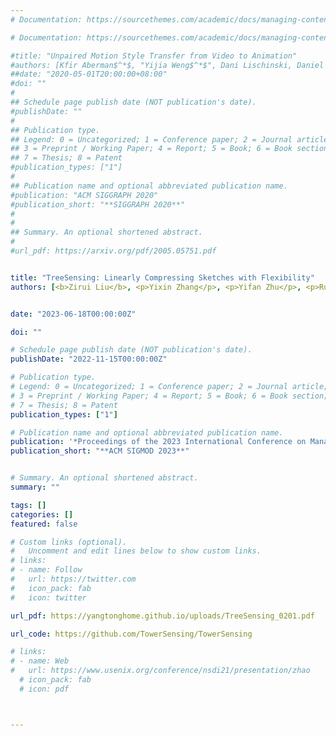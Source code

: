 ```yaml
---
# Documentation: https://sourcethemes.com/academic/docs/managing-content/

# Documentation: https://sourcethemes.com/academic/docs/managing-content/

#title: "Unpaired Motion Style Transfer from Video to Animation"
#authors: [Kfir Aberman$^*$, "Yijia Weng$^*$", Dani Lischinski, Daniel Cohen-Or, Baoquan Chen]
##date: "2020-05-01T20:00:00+08:00"
#doi: ""
#
## Schedule page publish date (NOT publication's date).
#publishDate: ""
#
## Publication type.
## Legend: 0 = Uncategorized; 1 = Conference paper; 2 = Journal article;
## 3 = Preprint / Working Paper; 4 = Report; 5 = Book; 6 = Book section;
## 7 = Thesis; 8 = Patent
#publication_types: ["1"]
#
## Publication name and optional abbreviated publication name.
#publication: "ACM SIGGRAPH 2020"
#publication_short: "**SIGGRAPH 2020**"
#
#
## Summary. An optional shortened abstract.
#
#url_pdf: https://arxiv.org/pdf/2005.05751.pdf


title: "TreeSensing: Linearly Compressing Sketches with Flexibility"
authors: [<b>Zirui Liu</b>, <p>Yixin Zhang</p>, <p>Yifan Zhu</p>, <p>Ruwen Zhang</p>, <p>Tong Yang</p>, <p>Kun Xie</p>, <p>Sha Wang</p>, <p>Tao Li</p>, <p>Bin Cui</p>]


date: "2023-06-18T00:00:00Z"

doi: ""

# Schedule page publish date (NOT publication's date).
publishDate: "2022-11-15T00:00:00Z"

# Publication type.
# Legend: 0 = Uncategorized; 1 = Conference paper; 2 = Journal article;
# 3 = Preprint / Working Paper; 4 = Report; 5 = Book; 6 = Book section;
# 7 = Thesis; 8 = Patent
publication_types: ["1"]

# Publication name and optional abbreviated publication name.
publication: '*Proceedings of the 2023 International Conference on Management of Data (SIGMOD 2023)*'
publication_short: "**ACM SIGMOD 2023**"


# Summary. An optional shortened abstract.
summary: ""

tags: []
categories: []
featured: false

# Custom links (optional).
#   Uncomment and edit lines below to show custom links.
# links:
# - name: Follow
#   url: https://twitter.com
#   icon_pack: fab
#   icon: twitter

url_pdf: https://yangtonghome.github.io/uploads/TreeSensing_0201.pdf

url_code: https://github.com/TowerSensing/TowerSensing

# links:
# - name: Web
#   url: https://www.usenix.org/conference/nsdi21/presentation/zhao
  # icon_pack: fab
  # icon: pdf



---
```

